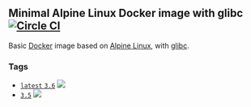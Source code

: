 ## Minimal Alpine Linux Docker image with glibc [![Circle CI](https://circleci.com/gh/jeanblanchard/docker-alpine-glibc/tree/master.svg?style=shield)](https://circleci.com/gh/jeanblanchard/docker-alpine-glibc/tree/master)

Basic [Docker](https://www.docker.com/) image based on [Alpine Linux](http://alpinelinux.org/), with [glibc](https://github.com/sgerrand/alpine-pkg-glibc).

### Tags

* [`latest` `3.6`](https://github.com/jeanblanchard/docker-alpine-glibc/blob/master/Dockerfile) [![](https://badge.imagelayers.io/jeanblanchard/alpine-glibc:latest.svg)](https://imagelayers.io/?images=jeanblanchard/alpine-glibc:latest 'Get your own badge on imagelayers.io')
* [`3.5`](https://github.com/jeanblanchard/docker-alpine-glibc/blob/alpine3.5/Dockerfile) [![](https://badge.imagelayers.io/jeanblanchard/alpine-glibc:3.5.svg)](https://imagelayers.io/?images=jeanblanchard/alpine-glibc:3.5 'Get your own badge on imagelayers.io')

